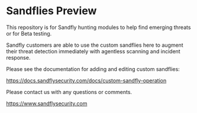 # Sandflies Preview

This repository is for Sandfly hunting modules to help find emerging threats or for Beta testing. 

Sandfly customers are able to use the custom sandflies here to augment their threat detection immediately with agentless scanning and incident response.

Please see the documentation for adding and editing custom sandflies:

https://docs.sandflysecurity.com/docs/custom-sandfly-operation

Please contact us with any questions or comments.

https://www.sandflysecurity.com

